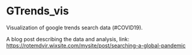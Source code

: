 # GTrends_vis
Visualization of google trends search data (#COVID19). 

A blog post describing the data and analysis, link: https://rotemdvir.wixsite.com/mysite/post/searching-a-global-pandemic
